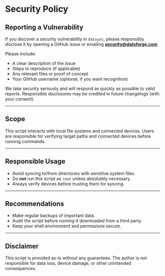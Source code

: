 # Security Policy

## Reporting a Vulnerability

If you discover a security vulnerability in `datsync`, please responsibly disclose it by opening a GitHub issue or emailing **security@datsforge.com**

Please include:
- A clear description of the issue
- Steps to reproduce (if applicable)
- Any relevant files or proof of concept
- Your GitHub username (optional, if you want recognition)

We take security seriously and will respond as quickly as possible to valid reports. Responsible disclosures may be credited in future changelogs (with your consent).

---

## Scope

This script interacts with local file systems and connected devices. Users are responsible for verifying target paths and connected devices before running commands.

---

## Responsible Usage

- Avoid syncing to/from directories with sensitive system files.
- Do **not** run this script as `root` unless absolutely necessary.
- Always verify devices before trusting them for syncing.

---

## Recommendations

- Make regular backups of important data.
- Audit the script before running if downloaded from a third party.
- Keep your shell environment and permissions secure.

---

## Disclaimer

This script is provided as-is without any guarantees. The author is not responsible for data loss, device damage, or other unintended consequences.
